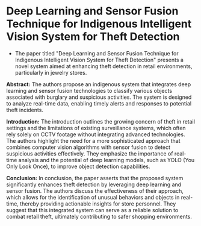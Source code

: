 # Deep Learning and Sensor Fusion Technique for Indigenous Intelligent Vision System for Theft Detection

- The paper titled "Deep Learning and Sensor Fusion Technique for Indigenous Intelligent Vision System for Theft Detection" presents a novel system aimed at enhancing theft detection in retail environments, particularly in jewelry stores.

**Abstract:**
The authors propose an indigenous system that integrates deep learning and sensor fusion technologies to classify various objects associated with burglary and suspicious activities. The system is designed to analyze real-time data, enabling timely alerts and responses to potential theft incidents.

**Introduction:**
The introduction outlines the growing concern of theft in retail settings and the limitations of existing surveillance systems, which often rely solely on CCTV footage without integrating advanced technologies. The authors highlight the need for a more sophisticated approach that combines computer vision algorithms with sensor fusion to detect suspicious activities effectively. They emphasize the importance of real-time analysis and the potential of deep learning models, such as YOLO (You Only Look Once), to improve object detection capabilities.

**Conclusion:**
In conclusion, the paper asserts that the proposed system significantly enhances theft detection by leveraging deep learning and sensor fusion. The authors discuss the effectiveness of their approach, which allows for the identification of unusual behaviors and objects in real-time, thereby providing actionable insights for store personnel. They suggest that this integrated system can serve as a reliable solution to combat retail theft, ultimately contributing to safer shopping environments.
